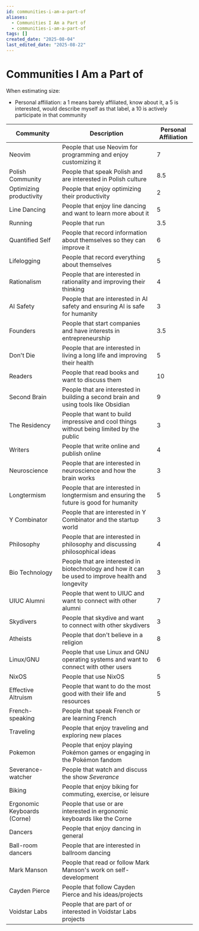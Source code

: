 ```yaml
---
id: communities-i-am-a-part-of
aliases:
  - Communities I Am a Part of
  - communities-i-am-a-part-of
tags: []
created_date: "2025-08-04"
last_edited_date: "2025-08-22"
---
```


# Communities I Am a Part of

When estimating size:

- Personal affiliation: a 1 means barely affiliated, know about it, a 5 is interested, would describe myself as that label, a 10 is actively participate in that community

| Community                   | Description                                                                                        | Personal Affiliation |
| --------------------------- | -------------------------------------------------------------------------------------------------- | -------------------- |
| Neovim                      | People that use Neovim for programming and enjoy customizing it                                    | 7                    |
| Polish Community            | People that speak Polish and are interested in Polish culture                                      | 8.5                  |
| Optimizing productivity     | People that enjoy optimizing their productivity                                                    | 2                    |
| Line Dancing                | People that enjoy line dancing and want to learn more about it                                     | 5                    |
| Running                     | People that run                                                                                    | 3.5                  |
| Quantified Self             | People that record information about themselves so they can improve it                             | 6                    |
| Lifelogging                 | People that record everything about themselves                                                     | 5                    |
| Rationalism                 | People that are interested in rationality and improving their thinking                             | 4                    |
| AI Safety                   | People that are interested in AI safety and ensuring AI is safe for humanity                       | 3                    |
| Founders                    | People that start companies and have interests in entrepreneurship                                 | 3.5                  |
| Don't Die                   | People that are interested in living a long life and improving their health                        | 5                    |
| Readers                     | People that read books and want to discuss them                                                    | 10                   |
| Second Brain                | People that are interested in building a second brain and using tools like Obsidian                | 9                    |
| The Residency               | People that want to build impressive and cool things without being limited by the public           | 3                    |
| Writers                     | People that write online and publish online                                                        | 4                    |
| Neuroscience                | People that are interested in neuroscience and how the brain works                                 | 3                    |
| Longtermism                 | People that are interested in longtermism and ensuring the future is good for humanity             | 5                    |
| Y Combinator                | People that are interested in Y Combinator and the startup world                                   | 3                    |
| Philosophy                  | People that are interested in philosophy and discussing philosophical ideas                        | 4                    |
| Bio Technology              | People that are interested in biotechnology and how it can be used to improve health and longevity | 3                    |
| UIUC Alumni                 | People that went to UIUC and want to connect with other alumni                                     | 7                    |
| Skydivers                   | People that skydive and want to connect with other skydivers                                       | 3                    |
| Atheists                    | People that don't believe in a religion                                                            | 8                    |
| Linux/GNU                   | People that use Linux and GNU operating systems and want to connect with other users               | 6                    |
| NixOS                       | People that use NixOS                                                                              | 5                    |
| Effective Altruism          | People that want to do the most good with their life and resources                                 | 5                    |
| French-speaking             | People that speak French or are learning French                                                    |                      |
| Traveling                   | People that enjoy traveling and exploring new places                                               |                      |
| Pokemon                     | People that enjoy playing Pokémon games or engaging in the Pokémon fandom                          |                      |
| Severance-watcher           | People that watch and discuss the show _Severance_                                                 |                      |
| Biking                      | People that enjoy biking for commuting, exercise, or leisure                                       |                      |
| Ergonomic Keyboards (Corne) | People that use or are interested in ergonomic keyboards like the Corne                            |                      |
| Dancers                     | People that enjoy dancing in general                                                               |                      |
| Ball-room dancers           | People that are interested in ballroom dancing                                                     |                      |
| Mark Manson                 | People that read or follow Mark Manson's work on self-development                                  |                      |
| Cayden Pierce               | People that follow Cayden Pierce and his ideas/projects                                            |                      |
| Voidstar Labs               | People that are part of or interested in Voidstar Labs projects                                    |                      |
